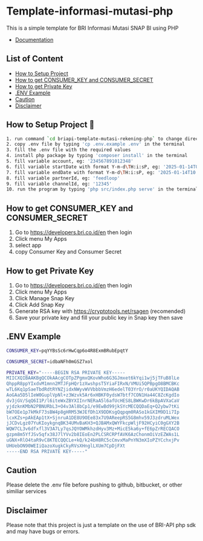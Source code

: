 # Template-informasi-mutasi-php

This is a simple template for BRI Informasi Mutasi SNAP BI using PHP

- [Documentation](https://developers.bri.co.id/id/snap-bi/api-bank-statement-snap-bi)


## List of Content
- [How to Setup Project](#how-to-setup-project-rocket)
- [How to get CONSUMER_KEY and CONSUMER_SECRET](#how-to-get-consumer_key-and-consumer_secret)
- [How to get Private Key](#how-to-get-private-key)
- [.ENV Example](#env-example)
- [Caution](#caution)
- [Disclaimer](#disclaimer)

## How to Setup Project :rocket:

```bash
1. run command `cd briapi-template-mutasi-rekening-php` to change directory
2. copy .env file by typing 'cp .env.example .env' in the terminal
3. fill the .env file with the required values
4. install php package by typing 'composer install' in the terminal
5. fill variable account, eg: '234567891012348'
6. fill variable startDate with format Y-m-d\TH:i:sP, eg: '2025-01-14T09:41:45+07:00'. You can generate with (new DateTime('now', new DateTimeZone('Asia/Jakarta')))->modify('-1 day')->format('Y-m-d\TH:i:sP');
7. fill variable endDate with format Y-m-d\TH:i:sP, eg: '2025-01-14T10:41:45+07:00'. You can generate with (new DateTime('now', new DateTimeZone('Asia/Jakarta')))->modify('-1 day')->format('Y-m-d\TH:i:sP');
8. fill variable partnerId, eg: 'feedloop'
9. fill variable channelId, eg: '12345'
10. run the program by typing 'php src/index.php serve' in the terminal
```

## How to get CONSUMER_KEY and CONSUMER_SECRET
1. Go to https://developers.bri.co.id/en then login
2. Click menu  My Apps
3. select app
4. copy Consumer Key and Consumer Secret

## How to get Private Key
1. Go to https://developers.bri.co.id/en then login
2. Click menu  My Apps
3. Click Manage Snap Key
4. Click Add Snap Key
5. Generate RSA key with https://cryptotools.net/rsagen (recomended)
6. Save your private key and fill your public key in Snap key then save

## .ENV Example
```bash
CONSUMER_KEY=pqYYBsSc6rHwCqp6o4R8ExmBRubEpqtY 

CONSUMER_SECRET=idbaNFh0mGSZ7xol 

PRIVATE_KEY="-----BEGIN RSA PRIVATE KEY-----
MIICXQIBAAKBgQCOkAAcgCOTpZPgmxQKovWho6G3GJmxet6kYqi1wj5jTFuB8lLe
QhppR8ppYIxdvM1mnn2MTJFpHQr1zXwshpsT5YiaFIRxN/VMUi5QPBpgO8BMCBKc
wTL6Kq1pSaeTbdRdtRYNZjidxNWyvWVVbbbVmzH6edelT03YrO/r0aUKYQIDAQAB
AoGAa5D5lIeW0GuplVpNl+z3Wzvk5Ar6xHBKF0ydsW7btf7CON1Ha44C8ZcKgdIo
dv3jGV/SqQ6I1P/l6iteWxZBYXIInrNERaA5l6afUcHES8LBWKwDr6kBpAVXaCaV
yjdzknKMbN2PBNURbL3+O4v3Al8bCp1/e9EwBd99jkSYcMECQQDaEq+Q2ybw7tKi
bW7OEe1p7kMkF73sBW4p8gHRM53WJEfDh1X9DDKsgQqpqm0RASo1kGXIM9D1i7Ip
lcxKZs+pAkEAp1tX+SjnruA1DE8U9OEe83x7U9AReepRS5G8mhv59J3zdruMLWex
jJCDvLgz07YuKIoykgnqBK34UMvBaKH3+QJBAMxQWYFkcpWljF92HCyiC0gGXY2B
WQW7CL3v6dfxfl3V3A7Ly7qsJQYOWMkhzdHyv3Mz+MicE5ka6y+fE6pZrRECQACO
gzpm8m5YfJSv5qfx38J7lYVv2b8IEoEn2PLCSRCRPfAVK6AzChonmOiVzEZWAs1L
uGNX+RlO4taR9vC8KTECQQCLe+kQ/k24bH8RC5cCmvxMaPnYN3mXIoPZYCchxjPv
UHUebON90WEIiQazoXugkCkyRVsXHnglLXUm7CpDjFXt 
-----END RSA PRIVATE KEY-----"
```

## Caution

Please delete the .env file before pushing to github, bitbucket, or other similiar services

## Disclaimer

Please note that this project is just a template on the use of BRI-API php sdk and may have bugs or errors.
